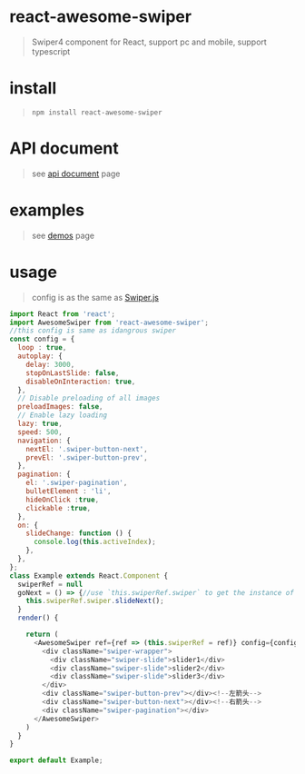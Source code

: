 # react-awesome-swiper

>Swiper4 component for React, support pc and mobile, support typescript

# install

>```npm install react-awesome-swiper```

# API document

 >see [api document](https://swiperjs.com/api/) page

# examples

 >see [demos](https://swiperjs.com/demos/) page

# usage
>config is as the same as [Swiper.js](http://www.idangero.us/swiper/get-started/)
```javascript
import React from 'react';
import AwesomeSwiper from 'react-awesome-swiper';
//this config is same as idangrous swiper
const config = {
  loop : true,
  autoplay: {
    delay: 3000,
    stopOnLastSlide: false,
    disableOnInteraction: true,
  },
  // Disable preloading of all images
  preloadImages: false,
  // Enable lazy loading
  lazy: true,
  speed: 500,
  navigation: {
    nextEl: '.swiper-button-next',
    prevEl: '.swiper-button-prev',
  },
  pagination: {
    el: '.swiper-pagination',
    bulletElement : 'li',
    hideOnClick :true,
    clickable :true,
  },
  on: {
    slideChange: function () {
      console.log(this.activeIndex);
    },
  },
};
class Example extends React.Component {
  swiperRef = null
  goNext = () => {//use `this.swiperRef.swiper` to get the instance of Swiper
    this.swiperRef.swiper.slideNext();
  }
  render() {

    return (
      <AwesomeSwiper ref={ref => (this.swiperRef = ref)} config={config} className="your-classname">
        <div className="swiper-wrapper">
          <div className="swiper-slide">slider1</div>
          <div className="swiper-slide">slider2</div>
          <div className="swiper-slide">slider3</div>
        </div>
        <div className="swiper-button-prev"></div><!--左箭头-->
        <div className="swiper-button-next"></div><!--右箭头-->
        <div className="swiper-pagination"></div>
      </AwesomeSwiper>
    )
  }
}

export default Example;
```

